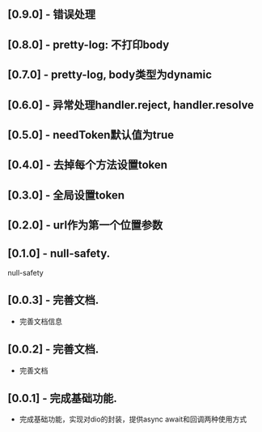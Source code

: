 ## [0.9.0] - 错误处理

## [0.8.0] - pretty-log: 不打印body

## [0.7.0] - pretty-log, body类型为dynamic

## [0.6.0] - 异常处理handler.reject, handler.resolve

## [0.5.0] - needToken默认值为true


## [0.4.0] - 去掉每个方法设置token

## [0.3.0] - 全局设置token

## [0.2.0] - url作为第一个位置参数

## [0.1.0] - null-safety.

null-safety

## [0.0.3] - 完善文档.

* 完善文档信息
## [0.0.2] - 完善文档.

* 完善文档
## [0.0.1] - 完成基础功能.

* 完成基础功能，实现对dio的封装，提供async await和回调两种使用方式
